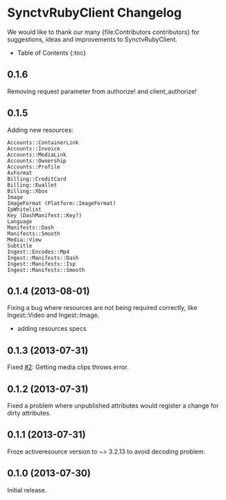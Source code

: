 # SynctvRubyClient Changelog

We would like to thank our many {file:Contributors contributors} for
suggestions, ideas and improvements to SynctvRubyClient.

* Table of Contents
{:toc}

## 0.1.6

Removing request parameter from authorize! and client_authorize!

## 0.1.5

Adding new resources:

    Accounts::ContainerLink
    Accounts::Invoice
    Accounts::MediaLink
    Accounts::Ownership
    Accounts::Profile
    AvFormat
    Billing::CreditCard
    Billing::Ewallet
    Billing::Xbox
    Image
    ImageFormat (Platform::ImageFormat)
    IpWhitelist
    Key (DashManifest::Key?)
    Language
    Manifests::Dash
    Manifests::Smooth
    Media::View
    Subtitle
    Ingest::Encodes::Mp4
    Ingest::Manifests::Dash
    Ingest::Manifests::Isp
    Ingest::Manifests::Smooth

## 0.1.4 (2013-08-01)

Fixing a bug where resources are not being required correctly, like Ingest::Video and Ingest::Image.

* adding resources specs

## 0.1.3 (2013-07-31)

Fixed [#2](https://github.com/synctv/synctv-ruby-client/issues/2): Getting media clips throws error.

## 0.1.2 (2013-07-31)

Fixed a problem where unpublished attributes would register a change for dirty attributes.

## 0.1.1 (2013-07-31)

Froze activeresource version to ~> 3.2.13 to avoid decoding problem.

## 0.1.0 (2013-07-30)

Initial release.

